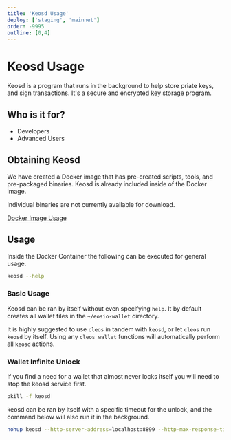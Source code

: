 ```yaml
---
title: 'Keosd Usage'
deploy: ['staging', 'mainnet']
order: -9995
outline: [0,4]
---
```


# Keosd Usage

Keosd is a program that runs in the background to help store priate keys, and sign transactions. It's a secure and encrypted key storage program.

## Who is it for?

* Developers
* Advanced Users

## Obtaining Keosd

We have created a Docker image that has pre-created scripts, tools, and pre-packaged binaries. Keosd is already included inside of the Docker image.

Individual binaries are not currently available for download.

[Docker Image Usage](./docker-image-usage.md)

## Usage

Inside the Docker Container the following can be executed for general usage.

```sh
keosd --help
```

### Basic Usage

Keosd can be ran by itself without even specifying `help`. It by default creates all wallet files in the `~/eosio-wallet` directory.

It is highly suggested to use `cleos` in tandem with `keosd`, or let `cleos` run `keosd` by itself. Using any `cleos wallet` functions will automatically perform all `keosd` actions.


### Wallet Infinite Unlock

If you find a need for a wallet that almost never locks itself you will need to stop the keosd service first.

```sh
pkill -f keosd
```

keosd can be ran by itself with a specific timeout for the unlock, and the command below will also run it in the background.

```sh
nohup keosd --http-server-address=localhost:8899 --http-max-response-time-ms=30000 --unlock-timeout=999999 &
```